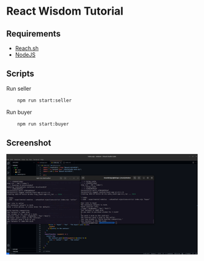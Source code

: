 # React Wisdom Tutorial

## Requirements
* [Reach.sh](https://docs.reach.sh/quickstart/#quickstart)
* [NodeJS](https://nodejs.org)

## Scripts

Run seller
```bash
    npm run start:seller
```

Run buyer
```bash
    npm run start:buyer 
```

## Screenshot
![Wisdom DAPP screenshot](screenshot/Screenshot%20from%202022-07-01%2014-12-38.png)